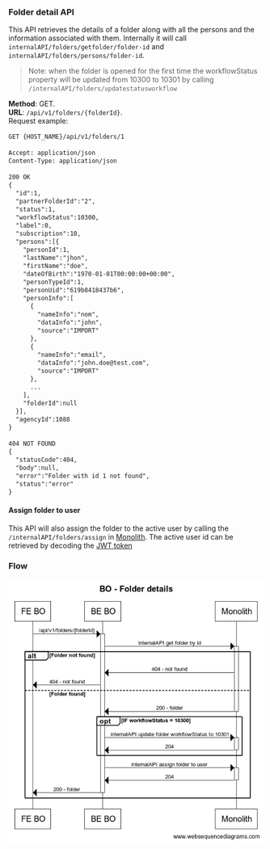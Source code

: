 ### Folder detail API
This API retrieves the details of a folder along with all the persons and the information
associated with them. Internally it will call `internalAPI/folders/getfolder/folder-id`
and `internalAPI/folders/persons/folder-id`.
> Note: when the folder is opened for the first time
> the workflowStatus property will be updated from 10300 to 10301 by calling `/internalAPI/folders/updatestatusworkflow`

__Method__: GET.  
__URL__: `/api/v1/folders/{folderId}`.  
Request example:

```http request
GET {HOST_NAME}/api/v1/folders/1

Accept: application/json 
Content-Type: application/json 

200 OK
{
  "id":1,
  "partnerFolderId":"2",
  "status":1,
  "workflowStatus":10300,
  "label":0,
  "subscription":10,
  "persons":[{
    "personId":1,
    "lastName":"jhon",
    "firstName":"doe",
    "dateOfBirth":"1970-01-01T00:00:00+00:00",
    "personTypeId":1,
    "personUid":"619b8418437b6",
    "personInfo":[
      {
        "nameInfo":"nom",
        "dataInfo":"john",
        "source":"IMPORT"
      },
      {
        "nameInfo":"email",
        "dataInfo":"john.doe@test.com",
        "source":"IMPORT"
      },
      ...
    ],
    "folderId":null
  }],
  "agencyId":1088
}

404 NOT FOUND
{
  "statusCode":404,
  "body":null,
  "error":"Folder with id 1 not found",
  "status":"error"
}
```
#### Assign folder to user
This API will also assign the folder to the active user by calling the 
`/internalAPI/folders/assign` in [Monolith](../Monolith.md). The active user id can be retrieved
by decoding the [JWT token](../Authentification/Authentication.md#decoding-the-jwt)

### Flow
![Folder details](../assets/Folder%20details.png)
